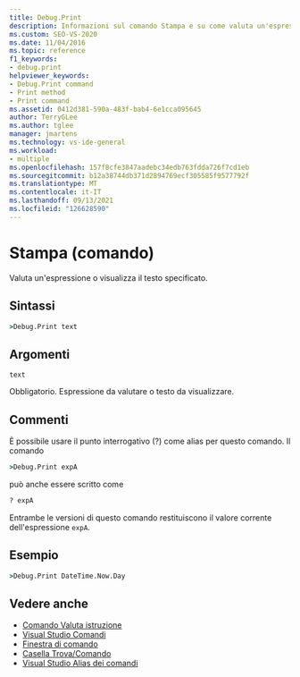 ```yaml
---
title: Debug.Print
description: Informazioni sul comando Stampa e su come valuta un'espressione o visualizza il testo specificato.
ms.custom: SEO-VS-2020
ms.date: 11/04/2016
ms.topic: reference
f1_keywords:
- debug.print
helpviewer_keywords:
- Debug.Print command
- Print method
- Print command
ms.assetid: 0412d381-590a-483f-bab4-6e1cca095645
author: TerryGLee
ms.author: tglee
manager: jmartens
ms.technology: vs-ide-general
ms.workload:
- multiple
ms.openlocfilehash: 157f8cfe3847aadebc34edb763fdda726f7cd1eb
ms.sourcegitcommit: b12a38744db371d2894769ecf305585f9577792f
ms.translationtype: MT
ms.contentlocale: it-IT
ms.lasthandoff: 09/13/2021
ms.locfileid: "126628590"
---
```

# <a name="print-command"></a>Stampa (comando)

Valuta un'espressione o visualizza il testo specificato.

## <a name="syntax"></a>Sintassi

```cmd
>Debug.Print text
```

## <a name="arguments"></a>Argomenti

`text`

Obbligatorio. Espressione da valutare o testo da visualizzare.

## <a name="remarks"></a>Commenti

È possibile usare il punto interrogativo (?) come alias per questo comando. Il comando

```cmd
>Debug.Print expA
```

può anche essere scritto come

```cmd
? expA
```

Entrambe le versioni di questo comando restituiscono il valore corrente dell'espressione `expA`.

## <a name="example"></a>Esempio

```cmd
>Debug.Print DateTime.Now.Day
```

## <a name="see-also"></a>Vedere anche

- [Comando Valuta istruzione](../../ide/reference/evaluate-statement-command.md)
- [Visual Studio Comandi](../../ide/reference/visual-studio-commands.md)
- [Finestra di comando](../../ide/reference/command-window.md)
- [Casella Trova/Comando](../../ide/find-command-box.md)
- [Visual Studio Alias dei comandi](../../ide/reference/visual-studio-command-aliases.md)
